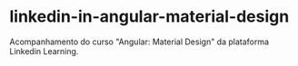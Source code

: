 # linkedin-in-angular-material-design
Acompanhamento do curso "Angular: Material Design" da plataforma Linkedin Learning.

